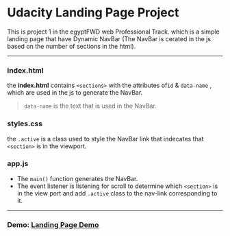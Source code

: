 # Udacity Landing Page Project
This is project 1 in the egyptFWD web Professional Track.
which is a simple landing page that have Dynamic NavBar (The NavBar is cerated in the js based on the number of sections in the html).

------------

### index.html
the **index.html** contains `<sections>` with the attributes  of`id` & `data-name`  , which are used in the js to generate the NavBar.
> `data-name` is the text that is used in the NavBar.

### styles.css
the `.active` is a class used to style the NavBar link that indecates that `<section>` is in the viewport.

### app.js
- The `main()` function generates the NavBar.
- The event listener is listening for scroll to determine which `<section>` is in the view port and add `.active` class to the nav-link corresponding to it. 


------------

### Demo: [Landing Page Demo](https://reomar.github.io/project1-LandingPage/ "Landing Page Demo") 
